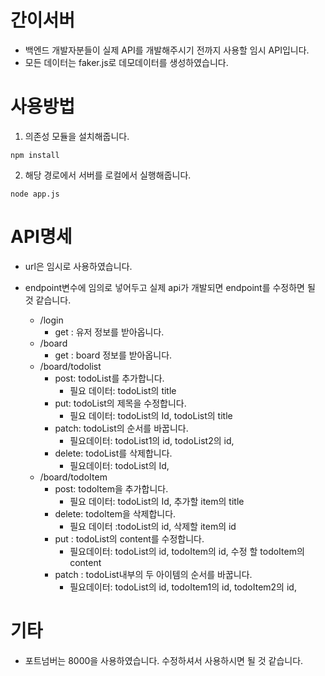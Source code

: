 # 간이서버

- 백엔드 개발자분들이 실제 API를 개발해주시기 전까지 사용할 임시 API입니다.
- 모든 데이터는 faker.js로 데모데이터를 생성하였습니다.

# 사용방법

1. 의존성 모듈을 설치해줍니다.

```
npm install
```

2. 해당 경로에서 서버를 로컬에서 실행해줍니다.

```
node app.js
```

# API명세

- url은 임시로 사용하였습니다.
- endpoint변수에 임의로 넣어두고 실제 api가 개발되면 endpoint를 수정하면 될 것 같습니다.

  - /login
    - get : 유저 정보를 받아옵니다.
  - /board
    - get : board 정보를 받아옵니다.
  - /board/todolist
    - post: todoList를 추가합니다.
      - 필요 데이터: todoList의 title
    - put: todoList의 제목을 수정합니다.
      - 필요 데이터: todoList의 Id, todoList의 title
    - patch: todoList의 순서를 바꿉니다.
      - 필요데이터: todoList1의 id, todoList2의 id,
    - delete: todoList를 삭제합니다.
      - 필요데이터: todoList의 Id,
  - /board/todoItem
    - post: todoItem을 추가합니다.
      - 필요 데이터: todoList의 Id, 추가할 item의 title
    - delete: todoItem을 삭제합니다.
      - 필요 데이터 :todoList의 id, 삭제할 item의 id
    - put : todoList의 content를 수정합니다.
      - 필요데이터: todoList의 id, todoItem의 id, 수정 할 todoItem의 content
    - patch : todoList내부의 두 아이템의 순서를 바꿉니다.
      - 필요데이터: todoList의 id, todoItem1의 id, todoItem2의 id,

# 기타

- 포트넘버는 8000을 사용하였습니다. 수정하셔서 사용하시면 될 것 같습니다.
